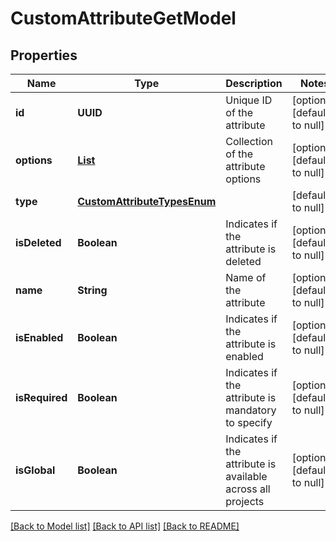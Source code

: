 # CustomAttributeGetModel
## Properties

| Name | Type | Description | Notes |
|------------ | ------------- | ------------- | -------------|
| **id** | **UUID** | Unique ID of the attribute | [optional] [default to null] |
| **options** | [**List**](CustomAttributeOptionModel.md) | Collection of the attribute options | [optional] [default to null] |
| **type** | [**CustomAttributeTypesEnum**](CustomAttributeTypesEnum.md) |  | [default to null] |
| **isDeleted** | **Boolean** | Indicates if the attribute is deleted | [optional] [default to null] |
| **name** | **String** | Name of the attribute | [optional] [default to null] |
| **isEnabled** | **Boolean** | Indicates if the attribute is enabled | [optional] [default to null] |
| **isRequired** | **Boolean** | Indicates if the attribute is mandatory to specify | [optional] [default to null] |
| **isGlobal** | **Boolean** | Indicates if the attribute is available across all projects | [optional] [default to null] |

[[Back to Model list]](../README.md#documentation-for-models) [[Back to API list]](../README.md#documentation-for-api-endpoints) [[Back to README]](../README.md)

